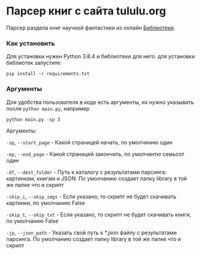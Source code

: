 # Парсер книг с сайта tululu.org

Парсер раздела книг научной фантастики из онлайн [Библиотеки](http://tululu.org).

### Как установить

Для установки нужен Python 3.8.4 и библиотеки для него.
для установки библиотек запустите:
```
pip install -r requirements.txt
```

### Аргументы

Для удобства пользователя в коде есть аргументы, их нужно указывать после  `python main.py`, например
```
python main.py -sp 3
```

Аргументы:

`-sp`, `--start_page` - Какой страницей начать, по умолчянию один

`-ep`, `--end_page` - Какой страницей закончить, по умолчантю семьсот один

`-df`, `--dest_folder` - Путь к каталогу с результатами парсинга: картинкам, книгам и JSON. По умолчанию создает папку library в той же папке что и скрипт

`-skip_i`, `--skip_imgs` - Если указано, то скрипт не будет скачивать картинки, по умолчанию False

`-skip_t`, `--skip_txt` - Если указано, то скрипт не будет скачивать книги, по умолчанию False

`-jp`, `--json_path` - Указать свой путь к *.json файлу с результатами парсинга. По умолчанию создает папку library в той же папке что и скрипт

